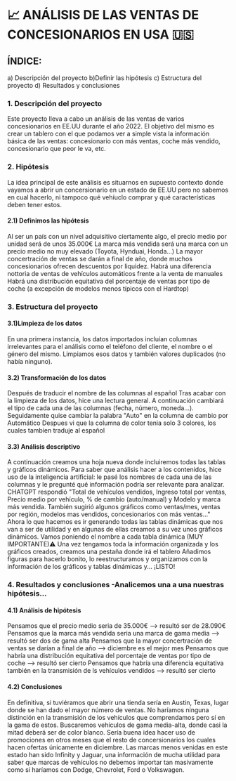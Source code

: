 # 📈 ANÁLISIS DE LAS VENTAS DE CONCESIONARIOS EN USA 🇺🇸

## ÍNDICE: 
a) Descripción del proyecto 
b)Definir las hipótesis
c) Estructura del proyecto
d) Resultados y conclusiones

### 1. Descripción del proyecto
Este proyecto lleva a cabo un análisis de las ventas de varios concesionarios en EE.UU durante el año 2022. El objetivo del mismo es crear un tablero con el que podamos ver a simple vista la información básica de las ventas: concesionario con más ventas, coche más vendido, concesionario que peor le va, etc.

### 2. Hipótesis
La idea principal de este análisis es situarnos en supuesto contexto donde vayamos a abrir un concersionario en un estado de EE.UU pero no sabemos en cual hacerlo, ni tampoco qué vehíuclo comprar y qué características deben tener estos. 
#### 2.1) Definimos las hipótesis
Al ser un país con un nivel adquisitivo ciertamente algo, el precio medio por unidad será de unos 35.000€
La marca más vendida será una marca con un precio medio no muy elevado (Toyota, Hynduai, Honda...)
La mayor concertración de ventas se darán a final de año, donde muchos concesionarios ofrecen descuentos por liquidez.
Habrá una diferencia nottoria de ventas de vehículos automáticos frente a la venta de manuales
Habrá una distribución equitativa del porcentaje de ventas por tipo de coche (a excepción de modelos menos típicos con el Hardtop)

### 3. Estructura del proyecto 
#### 3.1)Limpieza de los datos
En una primera instancia, los datos importados incluían columnas irrelevantes para el análisis como el teléfono del cliente, el nombre o el género del mismo. Limpiamos esos datos y también valores duplicados (no había ninguno).
#### 3.2) Transformación de los datos
Después de traducir el nombre de las columnas al español
Tras acabar con la limpieza de los datos, hice una lectura general. A continuación cambiará el tipo de cada una de las columnas (fecha, número, moneda...).
Seguidamente quise cambiar la palabra "Auto" en la columna de cambio por Automático
Despues vi que la columna de color tenia solo 3 colores, los cuales tambien traduje al español
#### 3.3) Análisis descriptivo
A continuación creamos una hoja nueva donde incluiremos todas las tablas y gráficos dinámicos.
Para saber que análisis hacer a los contenidos, hice uso de la inteligencia artificial: le pasé los nombres de cada una de las columnas y le pregunté qué información podría ser relevante para analizar. CHATGPT respondió "Total de vehículos vendidos, Ingreso total por ventas, Precio medio por vehículo, % de cambio (auto/manual) y Modelo y marca más vendida. También sugirió algunos gráficos como ventas/mes, ventas por región, modelos mas vendidos, concesionarios con más ventas..."
Ahora lo que hacemos es ir generando todas las tablas dinámicas que nos van a ser de utilidad y en algunas de ellas creamos a su vez unos gráficos dinámicos.
Vamos poniendo el nombre a cada tabla dinámica (MUY IMPORTANTE)⚠️
Una vez tengamos toda la información organizada y los gráficos creados, creamos una pestaña donde irá el tablero
Añadimos figuras para hacerlo bonito, lo reestructuramos y organizamos con la información de los gráficos y tablas dinámicas y... ¡LISTO!

### 4. Resultados y conclusiones -Analicemos una a una nuestras hipótesis... 
#### 4.1) Análisis de hipótesis
Pensamos que el precio medio seria de 35.000€ --> resultó ser de 28.090€
Pensamos que la marca más vendida seria una marca de gama media --> resultó ser dos de gama alta
Pensamos que la mayor concertración de ventas se darían a final de año --> diciembre es el mejor mes
Pensamos que habría una distribución equitativa del porcentaje de ventas por tipo de coche --> resultó ser cierto
Pensamos que habría una diferencia equitativa también en la transmisión de ls vehículos vendidos --> resultó ser cierto
#### 4.2) Conclusiones
En definitiva, si tuviéramos que abrir una tienda sería en Austin, Texas, lugar donde se han dado el mayor número de ventas. No haríamos ninguna distinción en la transmisión de los vehículos que comprendamos pero sí en la gama de estos. Buscaremos vehículos de gama media-alta, donde casi la mitad deberá ser de color blanco. Sería buena idea hacer uso de promociones en otros meses que el resto de concersionarios los cuales hacen ofertas únicamente en diciembre. Las marcas menos venidas en este estado han sido Infinity y Jaguar, una información de mucha utilidad para saber que marcas de vehículos no debemos importar tan masivamente como sí haríamos con Dodge, Chevrolet, Ford o Volkswagen.
